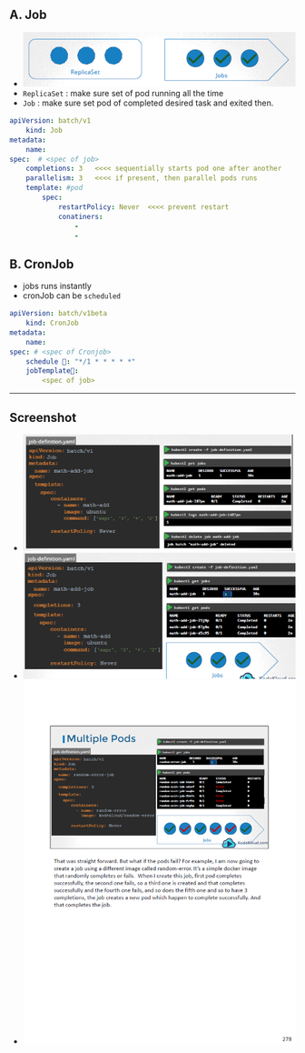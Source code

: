 ## A. Job
- ![img.png](../99_img/99_2_img/05/img.png)
- `ReplicaSet` : make sure set of pod running all the time
- `Job` : make sure set pod of completed desired task and exited then.

```yaml
apiVersion: batch/v1
    kind: Job
metadata: 
    name:
spec:  # <spec of job>
    completions: 3   <<<< sequentially starts pod one after another
    parallelism: 3   <<<< if present, then parallel pods runs
    template: #pod
        spec:
            restartPolicy: Never  <<<< prevent restart
            conatiners:
                - 
                - 
```

## B. CronJob
- jobs runs instantly
- cronJob can be `scheduled`
```yaml
apiVersion: batch/v1beta
    kind: CronJob
metadata:
    name:
spec: # <spec of Cronjob>
    schedule 🔸: "*/1 * * * * *"
    jobTemplate🔸:
        <spec of job>
```

---
## Screenshot
  - ![img_1.png](../99_img/99_2_img/05/img_1.png)
  - ![img_2.png](../99_img/99_2_img/05/img_2.png)
  - ![img_3.png](../99_img/99_2_img/05/img_3.png)




